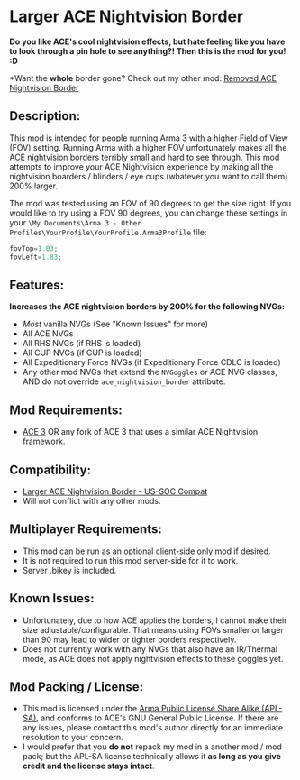 # Larger ACE Nightvision Border

**Do you like ACE's cool nightvision effects, but hate feeling like you have to look through a pin hole to see anything?! Then this is the mod for you! :D**

*Want the **whole** border gone? Check out my other mod: [Removed ACE Nightvision Border](https://steamcommunity.com/sharedfiles/filedetails/?id=2291593118)

## Description:
This mod is intended for people running Arma 3 with a higher Field of View (FOV) setting. Running Arma with a higher FOV unfortunately makes all the ACE nightvision borders terribly small and hard to see through. This mod attempts to improve your ACE Nightvision experience by making all the nightvision boarders / blinders / eye cups (whatever you want to call them) 200% larger.

The mod was tested using an FOV of 90 degrees to get the size right. If you would like to try using a FOV 90 degrees, you can change these settings in your `\My Documents\Arma 3 - Other Profiles\YourProfile\YourProfile.Arma3Profile` file:
```c
fovTop=1.03;
fovLeft=1.83;
```

## Features:
**Increases the ACE nightvision borders by 200% for the following NVGs:**
- *Most* vanilla NVGs (See "Known Issues" for more)
- All ACE NVGs
- All RHS NVGs (if RHS is loaded)
- All CUP NVGs (if CUP is loaded)
- All Expeditionary Force NVGs (if Expeditionary Force CDLC is loaded)
- Any other mod NVGs that extend the `NVGoggles` or ACE NVG classes, AND do not override `ace_nightvision_border` attribute.

## Mod Requirements:
- [ACE 3](https://steamcommunity.com/workshop/filedetails/?id=463939057) OR any fork of ACE 3 that uses a similar ACE Nightvision framework.

## Compatibility:
- [Larger ACE Nightvision Border - US-SOC Compat](https://steamcommunity.com/sharedfiles/filedetails/?id=2550990172)
- Will not conflict with any other mods.

## Multiplayer Requirements:
- This mod can be run as an optional client-side only mod if desired.
- It is not required to run this mod server-side for it to work.
- Server .bikey is included.

## Known Issues:
- Unfortunately, due to how ACE applies the borders, I cannot make their size adjustable/configurable. That means using FOVs smaller or larger than 90 may lead to wider or tighter borders respectively.
- Does not currently work with any NVGs that also have an IR/Thermal mode, as ACE does not apply nightvision effects to these goggles yet.

## Mod Packing / License:
- This mod is licensed under the [Arma Public License Share Alike (APL-SA)](https://www.bohemia.net/community/licenses/arma-public-license-share-alike), and conforms to ACE's GNU General Public License. If there are any issues, please contact this mod's author directly for an immediate resolution to your concern.
- I would prefer that you **do not** repack my mod in a another mod / mod pack; but the APL-SA license technically allows it **as long as you give credit and the license stays intact**.
